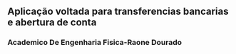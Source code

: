 ## Aplicação voltada para transferencias bancarias e abertura de conta
### Academico De Engenharia Fisica-Raone Dourado
